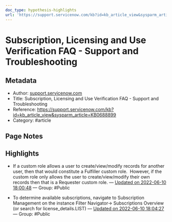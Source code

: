 ```yaml
---
doc_type: hypothesis-highlights
url: 'https://support.servicenow.com/kb?id=kb_article_view&sysparm_article=KB0688899'
---
```


# Subscription, Licensing and Use Verification FAQ - Support and Troubleshooting

## Metadata
- Author: [support.servicenow.com]()
- Title: Subscription, Licensing and Use Verification FAQ - Support and Troubleshooting
- Reference: https://support.servicenow.com/kb?id=kb_article_view&sysparm_article=KB0688899
- Category: #article

## Page Notes
## Highlights
- If a custom role allows a user to create/view/modify records for another user, then that would constitute a Fulfiller custom role.  However, if the custom role only allows the user to create/view/modify their own records then that is a Requester custom role. — [Updated on 2022-06-10 18:00:48](https://hyp.is/yO8Y1ukIEeyZR5t2cwLucQ/support.servicenow.com/kb?id=kb_article_view&sysparm_article=KB0688899) — Group: #Public

- To determine available subscriptions, navigate to Subscription Management on the instance Filter Navigator-> Subscriptions Overview (or search for license_details.LIST) — [Updated on 2022-06-10 18:04:27](https://hyp.is/S4hB0ukJEeyPJmOsi_ezSQ/support.servicenow.com/kb?id=kb_article_view&sysparm_article=KB0688899) — Group: #Public



